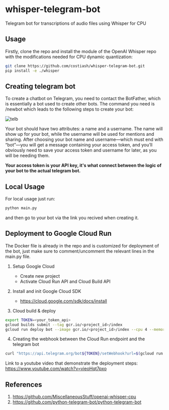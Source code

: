 # whisper-telegram-bot
Telegram bot for transcriptions of audio files using Whisper for CPU


## Usage

Firstly, clone the repo and install the module of the OpenAI Whisper repo with the
modifications needed for CPU dynamic quantization:

```bash
git clone https://github.com/costiash/whisper-telegram-bot.git
pip install -e ./whisper
```

## Creating telegram bot

To create a chatbot on Telegram, you need to contact the BotFather, which is essentially a bot used to create other bots.
The command you need is /newbot which leads to the following steps to create your bot:

![telb](https://user-images.githubusercontent.com/63783894/216820639-7cb189f0-c1b9-43bf-930f-3d242a381c33.jpg)

Your bot should have two attributes: a name and a username. The name will show up for your bot, while the username will be used for mentions and sharing.
After choosing your bot name and username—which must end with “bot”—you will get a message containing your access token, and you’ll obviously need to save your access token and username for later, as you will be needing them.

<b>Your access token is your API key, it's what connect between the logic of your bot to the actual telegram bot.</b>

## Local Usage

For local usage just run:

```bash
python main.py
```

and then go to your bot via the link you recived when creating it.


## Deployment to Google Cloud Run
The Docker file is already in the repo and is customized for deployment of the bot, just make sure to comment/uncomment the relevant lines in the main.py file.

1. Setup Google Cloud
   - Create new project
   - Activate Cloud Run API and Cloud Build API
 
2. Install and init Google Cloud SDK
   - https://cloud.google.com/sdk/docs/install

3. Cloud build & deploy
```bash
export TOKEN=<your_token_api>
gcloud builds submit --tag gcr.io/<project_id>/index
gcloud run deploy bot --image gcr.io/<project_id>/index --cpu 4 --memory 16Gi --platform managed --set-env-vars TOKEN=${TOKEN}
```

4. Creating the webhook between the Cloud Run endpoint and the telegram bot
```bash
curl "https://api.telegram.org/bot${TOKEN}/setWebhook?url=$(gcloud run services describe bot --format 'value(status.url)' --project <project_id>)"
```

Link to a youtube video that demonstrate the deployment steps:
https://www.youtube.com/watch?v=vieoHqt7pxo

## References
1. https://github.com/MiscellaneousStuff/openai-whisper-cpu
2. https://github.com/python-telegram-bot/python-telegram-bot
